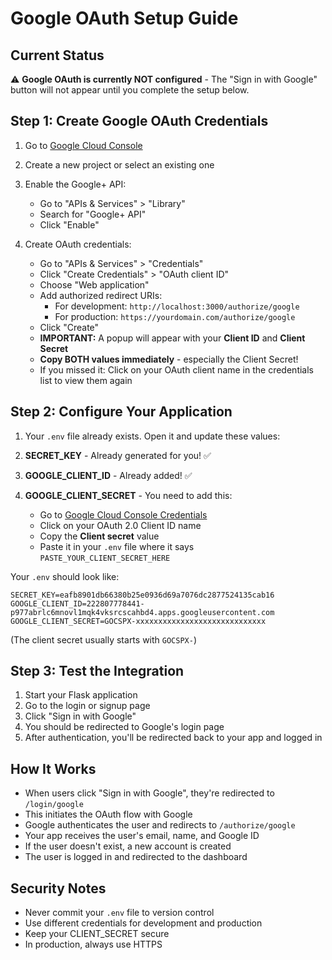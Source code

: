 # Google OAuth Setup Guide

## Current Status

⚠️ **Google OAuth is currently NOT configured** - The "Sign in with Google" button will not appear until you complete the setup below.

## Step 1: Create Google OAuth Credentials

1. Go to [Google Cloud Console](https://console.cloud.google.com/)
2. Create a new project or select an existing one
3. Enable the Google+ API:
   - Go to "APIs & Services" > "Library"
   - Search for "Google+ API"
   - Click "Enable"

4. Create OAuth credentials:
   - Go to "APIs & Services" > "Credentials"
   - Click "Create Credentials" > "OAuth client ID"
   - Choose "Web application"
   - Add authorized redirect URIs:
     - For development: `http://localhost:3000/authorize/google`
     - For production: `https://yourdomain.com/authorize/google`
   - Click "Create"
   - **IMPORTANT:** A popup will appear with your **Client ID** and **Client Secret**
   - **Copy BOTH values immediately** - especially the Client Secret!
   - If you missed it: Click on your OAuth client name in the credentials list to view them again

## Step 2: Configure Your Application

1. Your `.env` file already exists. Open it and update these values:

2. **SECRET_KEY** - Already generated for you! ✅
   
3. **GOOGLE_CLIENT_ID** - Already added! ✅

4. **GOOGLE_CLIENT_SECRET** - You need to add this:
   - Go to [Google Cloud Console Credentials](https://console.cloud.google.com/apis/credentials)
   - Click on your OAuth 2.0 Client ID name
   - Copy the **Client secret** value
   - Paste it in your `.env` file where it says `PASTE_YOUR_CLIENT_SECRET_HERE`

Your `.env` should look like:
```
SECRET_KEY=eafb8901db66380b25e0936d69a7076dc2877524135cab16
GOOGLE_CLIENT_ID=222807778441-p977abrlc6mnovl1mqk4vksrcscahbd4.apps.googleusercontent.com
GOOGLE_CLIENT_SECRET=GOCSPX-xxxxxxxxxxxxxxxxxxxxxxxxxxxxx
```
(The client secret usually starts with `GOCSPX-`)

## Step 3: Test the Integration

1. Start your Flask application
2. Go to the login or signup page
3. Click "Sign in with Google"
4. You should be redirected to Google's login page
5. After authentication, you'll be redirected back to your app and logged in

## How It Works

- When users click "Sign in with Google", they're redirected to `/login/google`
- This initiates the OAuth flow with Google
- Google authenticates the user and redirects to `/authorize/google`
- Your app receives the user's email, name, and Google ID
- If the user doesn't exist, a new account is created
- The user is logged in and redirected to the dashboard

## Security Notes

- Never commit your `.env` file to version control
- Use different credentials for development and production
- Keep your CLIENT_SECRET secure
- In production, always use HTTPS
